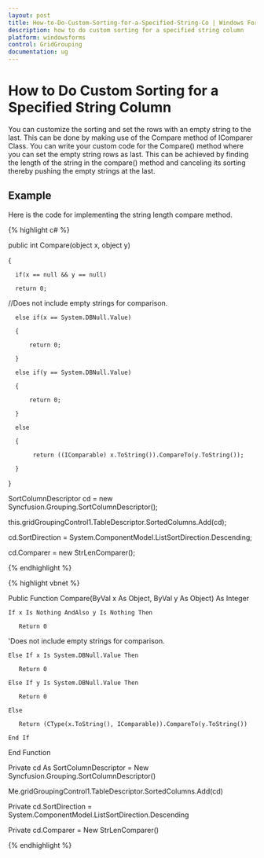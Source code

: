 ```yaml
---
layout: post
title: How-to-Do-Custom-Sorting-for-a-Specified-String-Co | Windows Forms | Syncfusion
description: how to do custom sorting for a specified string column
platform: windowsforms
control: GridGrouping
documentation: ug
---
```


# How to Do Custom Sorting for a Specified String Column

You can customize the sorting and set the rows with an empty string to the last. This can be done by making use of the Compare method of IComparer Class. You can write your custom code for the Compare() method where you can set the empty string rows as last. This can be achieved by finding the length of the string in the compare() method and canceling its sorting thereby pushing the empty strings at the last.

## Example

Here is the code for implementing the string length compare method.

{% highlight c# %}



public int Compare(object x, object y)

{

      if(x == null && y == null)

      return 0;



//Does not include empty strings for comparison.

      else if(x == System.DBNull.Value)

      {

          return 0;

      }

      else if(y == System.DBNull.Value)

      {

          return 0;

      }

      else

      {

           return ((IComparable) x.ToString()).CompareTo(y.ToString());

      }

}



SortColumnDescriptor cd = new Syncfusion.Grouping.SortColumnDescriptor();

this.gridGroupingControl1.TableDescriptor.SortedColumns.Add(cd);

cd.SortDirection = System.ComponentModel.ListSortDirection.Descending;

cd.Comparer = new StrLenComparer();

{% endhighlight %}

{% highlight vbnet %}



Public Function Compare(ByVal x As Object, ByVal y As Object) As Integer

    If x Is Nothing AndAlso y Is Nothing Then

       Return 0



'Does not include empty strings for comparison.

    Else If x Is System.DBNull.Value Then

       Return 0

    Else If y Is System.DBNull.Value Then

       Return 0

    Else

       Return (CType(x.ToString(), IComparable)).CompareTo(y.ToString())

    End If

End Function



Private cd As SortColumnDescriptor = New Syncfusion.Grouping.SortColumnDescriptor()

Me.gridGroupingControl1.TableDescriptor.SortedColumns.Add(cd)

Private cd.SortDirection = System.ComponentModel.ListSortDirection.Descending

Private cd.Comparer = New StrLenComparer()

{% endhighlight %}


